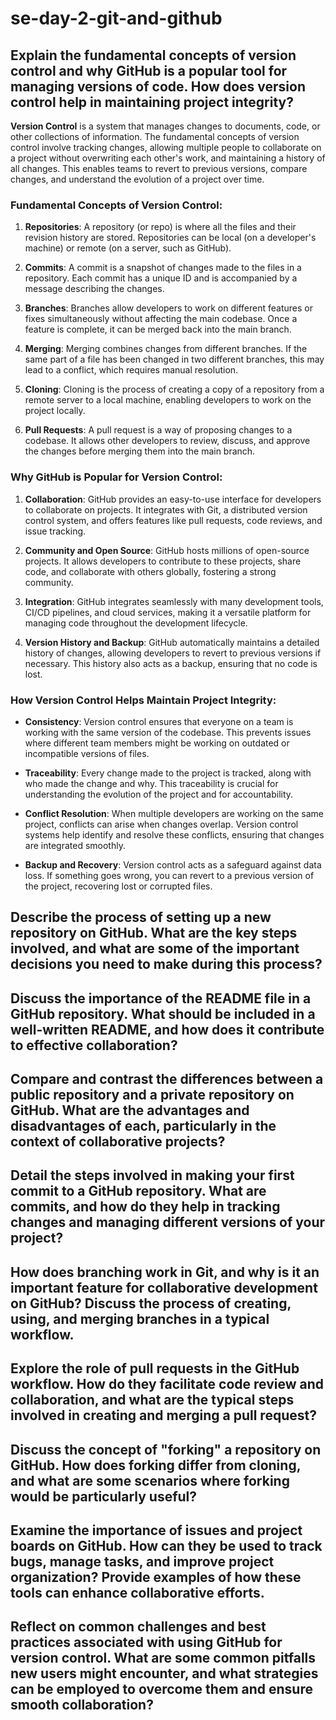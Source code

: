 # se-day-2-git-and-github
## Explain the fundamental concepts of version control and why GitHub is a popular tool for managing versions of code. How does version control help in maintaining project integrity?

**Version Control** is a system that manages changes to documents, code, or other collections of information. The fundamental concepts of version control involve tracking changes, allowing multiple people to collaborate on a project without overwriting each other's work, and maintaining a history of all changes. This enables teams to revert to previous versions, compare changes, and understand the evolution of a project over time. 

### Fundamental Concepts of Version Control:
1. **Repositories**: A repository (or repo) is where all the files and their revision history are stored. Repositories can be local (on a developer's machine) or remote (on a server, such as GitHub).

2. **Commits**: A commit is a snapshot of changes made to the files in a repository. Each commit has a unique ID and is accompanied by a message describing the changes.

3. **Branches**: Branches allow developers to work on different features or fixes simultaneously without affecting the main codebase. Once a feature is complete, it can be merged back into the main branch.

4. **Merging**: Merging combines changes from different branches. If the same part of a file has been changed in two different branches, this may lead to a conflict, which requires manual resolution.

5. **Cloning**: Cloning is the process of creating a copy of a repository from a remote server to a local machine, enabling developers to work on the project locally.

6. **Pull Requests**: A pull request is a way of proposing changes to a codebase. It allows other developers to review, discuss, and approve the changes before merging them into the main branch.

### Why GitHub is Popular for Version Control:
1. **Collaboration**: GitHub provides an easy-to-use interface for developers to collaborate on projects. It integrates with Git, a distributed version control system, and offers features like pull requests, code reviews, and issue tracking.

2. **Community and Open Source**: GitHub hosts millions of open-source projects. It allows developers to contribute to these projects, share code, and collaborate with others globally, fostering a strong community.

3. **Integration**: GitHub integrates seamlessly with many development tools, CI/CD pipelines, and cloud services, making it a versatile platform for managing code throughout the development lifecycle.

4. **Version History and Backup**: GitHub automatically maintains a detailed history of changes, allowing developers to revert to previous versions if necessary. This history also acts as a backup, ensuring that no code is lost.

### How Version Control Helps Maintain Project Integrity:
- **Consistency**: Version control ensures that everyone on a team is working with the same version of the codebase. This prevents issues where different team members might be working on outdated or incompatible versions of files.
  
- **Traceability**: Every change made to the project is tracked, along with who made the change and why. This traceability is crucial for understanding the evolution of the project and for accountability.
  
- **Conflict Resolution**: When multiple developers are working on the same project, conflicts can arise when changes overlap. Version control systems help identify and resolve these conflicts, ensuring that changes are integrated smoothly.
  
- **Backup and Recovery**: Version control acts as a safeguard against data loss. If something goes wrong, you can revert to a previous version of the project, recovering lost or corrupted files.



## Describe the process of setting up a new repository on GitHub. What are the key steps involved, and what are some of the important decisions you need to make during this process?

## Discuss the importance of the README file in a GitHub repository. What should be included in a well-written README, and how does it contribute to effective collaboration?

## Compare and contrast the differences between a public repository and a private repository on GitHub. What are the advantages and disadvantages of each, particularly in the context of collaborative projects?

## Detail the steps involved in making your first commit to a GitHub repository. What are commits, and how do they help in tracking changes and managing different versions of your project?

## How does branching work in Git, and why is it an important feature for collaborative development on GitHub? Discuss the process of creating, using, and merging branches in a typical workflow.

## Explore the role of pull requests in the GitHub workflow. How do they facilitate code review and collaboration, and what are the typical steps involved in creating and merging a pull request?

## Discuss the concept of "forking" a repository on GitHub. How does forking differ from cloning, and what are some scenarios where forking would be particularly useful?

## Examine the importance of issues and project boards on GitHub. How can they be used to track bugs, manage tasks, and improve project organization? Provide examples of how these tools can enhance collaborative efforts.

## Reflect on common challenges and best practices associated with using GitHub for version control. What are some common pitfalls new users might encounter, and what strategies can be employed to overcome them and ensure smooth collaboration?
